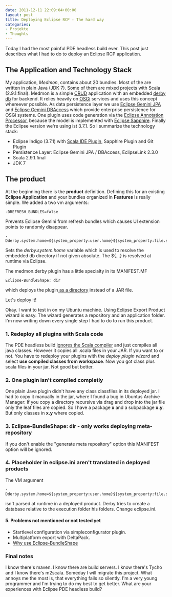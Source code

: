 ```yaml
---
date: 2011-12-11 22:09:04+00:00
layout: post
title: Deploying Eclipse RCP - The hard way
categories:
- Projekte
- Thoughts
---
```


Today I had the most painful PDE headless build ever. This post just describes what I had to do to deploy an
Eclipse RCP application.


## The Application and Technology Stack


My application, _Medmon_, contains about 20 bundles. Most of the are written in plain Java (JDK 7). Some of them are
mixed projects with Scala (2.9.1.final). Medmon is a simple
[CRUD](http://en.wikipedia.org/wiki/Create,_read,_update_and_delete) application with an embedded
[derby db](http://db.apache.org/derby/) for backend. It relies heavily on [OSGi](http://www.osgi.org/Main/HomePage)
services and uses this concept whereever possible. As data persistence layer we use
[Eclipse Gemini JPA](http://www.eclipse.org/gemini/jpa/) and
[Eclipse Gemini DBAccess](http://www.eclipse.org/gemini/dbaccess/) which provide enterprise persistence for OSGi
systems. One plugin uses code generation via the
[Eclipse Annotation Processor](http://www.eclipse.org/jdt/apt/introToAPT.html), because the model is implemented
with [Eclipse Sapphire](http://www.eclipse.org/sapphire/). Finally the Eclipse version we're using ist 3.7.1. So I
summarize the technology stack:


* Eclipse Indigo (3.7.1) with [Scala IDE Plugin](http://www.scala-ide.org/), Sapphire Plugin and Git Plugin
* Persistence Layer: Eclipse Gemini JPA / DBAccess, EclipseLink 2.3.0
* Scala 2.9.1.final
* JDK 7


## The product


At the beginning there is the **product** definition. Defining this for an existing
**Eclipse Application** and your bundles organized in **Features** is really simple. We added a two vm arguments:

```
-DREFRESH_BUNDLES=false
```

Prevents Eclipse Gemini from refresh bundles which causes UI extension points to randomly
disappear.

```
-Dderby.system.home=${system_property:user.home}${system_property:file.separator}".derby"
```

Sets the _derby.system.home_ variable which is used to resolve the embedded db directory if not given absolute. The ${...} is resolved at runtime via Eclipse.

The medmon.derby plugin has a little specialty in its MANIFEST.MF

```
Eclipse-BundleShape: dir
```

which deploys the plugin[ as a directory](http://eclipsesource.com/blogs/2009/01/20/tip-eclipse-bundleshape/) instead of
a JAR file.

Let's deploy it!

Okay. I want to test in on my Ubuntu machine. Using Eclipse Export Product wizard is easy. The wizard generates a repository and an application folder. I'm now writing down every single step I had to do to run this product.


### 1. Redeploy all plugins with Scala code

The PDE headless build [ignores the Scala compiler](https://issues.scala-lang.org/browse/SI-1919) and just compiles all java classes. However it copies all .scala files in your JAR. If you want to or not. You have to redeploy your plugins with the _deploy plugin wizard_ and select **use compiled classes from workspace**. Now you got class plus scala files in your jar. Not good but better.


### 2. One plugin isn't compiled completly


One plain Java plugin didn't have any class classfiles in its deployed jar. I had to copy it manually in the jar, where I found a bug in Ubuntus Archive Manager: If you copy a directory recursive via drag and drop into the jar file only the leaf files are copied. So I have a package **x** and a subpackage **x.y**. But only classes in **x.y** where copied.


### 3. Eclipse-BundleShape: dir - only works deploying meta-repository

If you don't enable the "generate meta repository" option this MANIFEST option will be ignored.


### 4. Placeholder in eclipse.ini aren't translated in deployed products


The VM argument

```
-Dderby.system.home=${system_property:user.home}${system_property:file.separator}".derby"
```

isn't parsed at runtime in a deployed product. Derby tries to create a database relative to the execution folder his folders. Change eclipse.ini.


#### 5. Problems not mentioned or not tested yet

* Startlevel configuration via simpleconfigurator plugin.
* Multiplatform export with DeltaPack.
* [Why use Eclipse-BundleShape](https://bugs.eclipse.org/bugs/show_bug.cgi?id=364748)

### Final notes

I know there's maven. I know there are build servers. I know there's Tycho and I know there's m2scala. Someday I will
migrate this project. What annoys me the most is, that everything fails so silently. I'm a very young programmer and
I'm trying to do my best to get better. What are your experiences with Eclipse PDE headless build?
